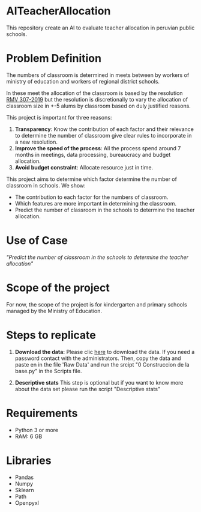 # AITeacherAllocation
This repository create an AI to evaluate teacher allocation in peruvian public schools.

# Problem Definition

The numbers of classroom is determined in meets between by workers of ministry of education and workers of regional district schools.

In these meet the allocation of the classroom is based by the resolution [RMV 307-2019](https://cdn.www.gob.pe/uploads/document/file/436535/RVM_N__307-2019-MINEDU.pdf) but the resolution is discretionally to vary the allocation of classroom size in +-5 alums by classroom based on duly justified reasons.

This project is important for three reasons:
1. **Transparency**: Know the contribution of each factor and their relevance to determine the number of classroom give clear rules to incorporate in a new resolution.
2. **Improve the speed of the process**: All the process spend around 7 months in meetings, data processing, bureaucracy and budget allocation.
3. **Avoid budget constraint**: Allocate resource just in time.

This project aims to determine which factor determine the number of classroom in schools. We show:
- The contribution to each factor for the numbers of classroom.
- Which features are more important in determining the classroom.
- Predict the number of classroom in the schools to determine the teacher allocation.


# Use of Case
_"Predict the number of classroom in the schools to determine the teacher allocation"_


# Scope of the project
For now, the scope of the project is for kindergarten and primary schools managed by the Ministry of Education.


# Steps to replicate
1. **Download the data:** Please clic [here](https://1drv.ms/u/s!AodhAFTTDqU00U8a53GPrtoVbxtH?e=cvotnC) to download the data. If you need a password contact with the administrators. Then, copy the data and paste en in the file 'Raw Data' and run the srcipt "0 Construccion de la base.py" in the Scripts file.

2. **Descriptive stats** This step is optional but if you want to know more about the data set please run the script "Descriptive stats"



# Requirements
- Python 3 or more
- RAM: 6 GB  



# Libraries
- Pandas
- Numpy
- Sklearn
- Path
- Openpyxl
